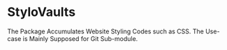 # StyloVaults
The Package Accumulates Website Styling Codes such as CSS. The Use-case is Mainly Supposed for Git Sub-module.
